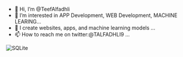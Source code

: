 - 👋 Hi, I’m @TeefAlfadhli
- 👀 I’m interested in APP  Development, WEB Development, MACHINE LEARING...
- 🌱 I create websites, apps, and machine learning models ... 
- 📫 How to reach me on twitter:@TALFADHLI9 ...

<!---
TeefAlfadhli/TeefAlfadhli is a ✨ special ✨ repository because its `README.md` (this file) appears on your GitHub profile.
You can click the Preview link to take a look at your changes.
--->
![SQLite](https://img.shields.io/badge/sqlite-%2307405e.svg?style=for-the-badge&logo=sqlite&logoColor=white)
